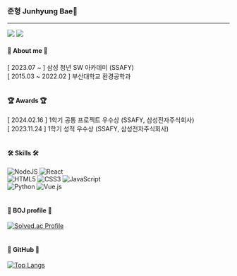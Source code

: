 ### 준형 Junhyung Bae👋
<hr>
<div style="display: inline-block; margin-right: 10px;">
<img src="https://img.shields.io/badge/wnsgud0895@gmail.com-EA4335?style=flat-square&logo=Gmail&logoColor=white"/> <img src="https://img.shields.io/badge/jnhynguu-E4405F?style=flat-square&logo=instagram&logoColor=white">
</div>
<br/>

#### 🐣 About me 🐣

[ 2023.07 ~ ] 삼성 청년 SW 아카데미 (SSAFY)
<br/>
[ 2015.03 ~ 2022.02 ] 부산대학교 환경공학과
<br/>
<br/>

#### 🏆 Awards 🏆
[ 2024.02.16 ] 1학기 공통 프로젝트 우수상 (SSAFY, 삼성전자주식회사)
<br/>
[ 2023.11.24 ] 1학기 성적 우수상 (SSAFY, 삼성전자주식회사)
<br/>
<br/>

#### 🛠 Skills 🛠

![NodeJS](https://img.shields.io/badge/node.js-6DA55F?style=for-the-badge&logo=node.js&logoColor=white) 
![React](https://img.shields.io/badge/react-61DAFB?style=for-the-badge&logo=react&logoColor=white)  
![HTML5](https://img.shields.io/badge/html5-%23E34F26.svg?style=for-the-badge&logo=html5&logoColor=white) 
![CSS3](https://img.shields.io/badge/css3-%231572B6.svg?style=for-the-badge&logo=css3&logoColor=white) 
![JavaScript](https://img.shields.io/badge/javascript-F7DF1E?style=for-the-badge&logo=javascript&logoColor=white)   
![Python](https://img.shields.io/badge/Python-3776AB.svg?style=for-the-badge&logo=Python&logoColor=white) 
![Vue.js](https://img.shields.io/badge/Vue.js-4FC08D.svg?style=for-the-badge&logo=Vue.js&logoColor=white) 
<br/>
<br/>

#### 🎨 BOJ profile 🎨

[![Solved.ac Profile](http://mazassumnida.wtf/api/v2/generate_badge?boj=wnsgud0895)](https://solved.ac/wnsgud0895/)
<br/>
<br/>

#### 👾 GitHub 👾

[![Top Langs](https://github-readme-stats.vercel.app/api/top-langs/?username=junhyung96)](https://github.com/junhyung96/github-readme-stats)
<br/>
<br/>

<!--
**junhyung96/junhyung96** is a ✨ _special_ ✨ repository because its `README.md` (this file) appears on your GitHub profile.

Here are some ideas to get you started:
<img src="https://img.shields.io/badge/React-61DAFB?style=flat-square&logo=React&logoColor=white"/>

- 🔭 I’m currently working on ...
- 🌱 I’m currently learning ...
- 👯 I’m looking to collaborate on ...
- 🤔 I’m looking for help with ...
- 💬 Ask me about ...
- 📫 How to reach me: ...
- 😄 Pronouns: ...
- ⚡ Fun fact: ...
-->
